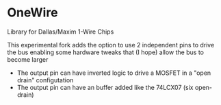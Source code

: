 # OneWire
Library for Dallas/Maxim 1-Wire Chips

This experimental fork adds the option to use 2 independent pins to drive the bus enabling some hardware tweaks
that (I hope) allow the bus to become larger

* The output pin can have inverted logic to drive a MOSFET in a "open drain" configutation
* The output pin can have an buffer added like the 74LCX07 (six open-drain)
